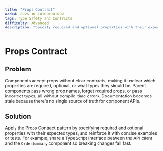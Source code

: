 ```yaml
---
title: "Props Contract"
added: 2025-10-10T00:00:00Z
tags: Type Safety and Contracts
difficulty: Advanced
description: "Specify required and optional properties with their expected types."
---
```

# Props Contract

## Problem

Components accept props without clear contracts, making it unclear which properties are required, optional, or what types they should be. Parent components pass wrong prop names, forget required props, or pass incorrect types, all without compile-time errors. Documentation becomes stale because there's no single source of truth for component APIs.

## Solution

Apply the Props Contract pattern by specifying required and optional properties with their expected types, and reinforce it with concise examples or tests. For example, share a TypeScript interface between the API client and the `OrderSummary` component so breaking changes fail fast.
